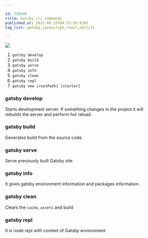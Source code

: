 ```yaml
---

id: 728546
title: Gatsby cli commands
published_at: 2021-06-15T04:33:39.034Z
tag_list: gatsby,javascript,react,netlify

---
```


<img src='https://res.cloudinary.com/practicaldev/image/fetch/s--bmQO4uZS--/c_imagga_scale,f_auto,fl_progressive,h_420,q_auto,w_1000/https://dev-to-uploads.s3.amazonaws.com/uploads/articles/corotw930t18131mpd6b.png' />

1. `gatsby develop`
2. `gatsby build`
3. `gatsby serve`
4. `gatsby info`
5. `gatsby clean`
6. `gatsby repl`
7. `gatsby new [rootPath] [starter]`

### gatsby develop

Starts development server. If something changes in the project it will rebuilds the server and perform hot reload.

### gatsby build

Generates build from the source code.

### gatsby serve

Serve previously built Gatsby site.

### gatsby info

It gives gatsby environment information and packages information

### gatsby clean

Clears the `cache`, `assets` and build

### gatsby repl

It is node repl with context of Gatsby environment
